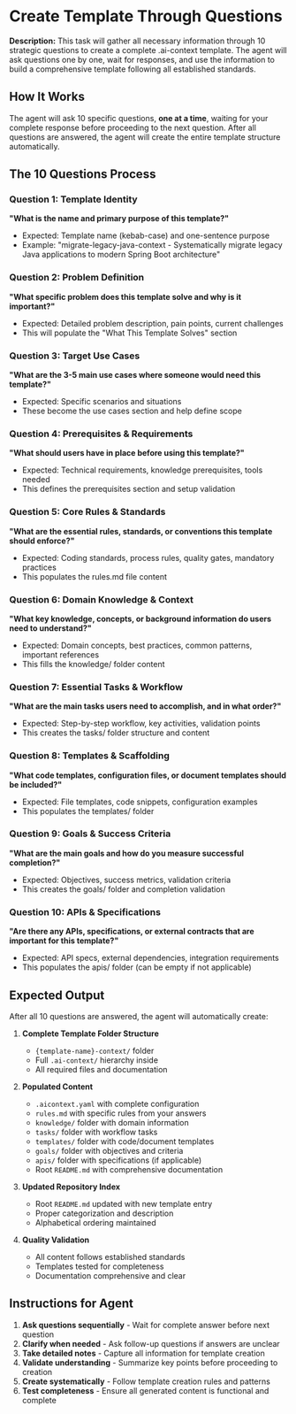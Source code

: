 # Create Template Through Questions

**Description:**
This task will gather all necessary information through 10 strategic questions to create a complete .ai-context template. The agent will ask questions one by one, wait for responses, and use the information to build a comprehensive template following all established standards.

## How It Works

The agent will ask 10 specific questions, **one at a time**, waiting for your complete response before proceeding to the next question. After all questions are answered, the agent will create the entire template structure automatically.

## The 10 Questions Process

### Question 1: Template Identity
**"What is the name and primary purpose of this template?"**
- Expected: Template name (kebab-case) and one-sentence purpose
- Example: "migrate-legacy-java-context - Systematically migrate legacy Java applications to modern Spring Boot architecture"

### Question 2: Problem Definition  
**"What specific problem does this template solve and why is it important?"**
- Expected: Detailed problem description, pain points, current challenges
- This will populate the "What This Template Solves" section

### Question 3: Target Use Cases
**"What are the 3-5 main use cases where someone would need this template?"**  
- Expected: Specific scenarios and situations
- These become the use cases section and help define scope

### Question 4: Prerequisites & Requirements
**"What should users have in place before using this template?"**
- Expected: Technical requirements, knowledge prerequisites, tools needed
- This defines the prerequisites section and setup validation

### Question 5: Core Rules & Standards
**"What are the essential rules, standards, or conventions this template should enforce?"**
- Expected: Coding standards, process rules, quality gates, mandatory practices
- This populates the rules.md file content

### Question 6: Domain Knowledge & Context
**"What key knowledge, concepts, or background information do users need to understand?"**
- Expected: Domain concepts, best practices, common patterns, important references
- This fills the knowledge/ folder content

### Question 7: Essential Tasks & Workflow
**"What are the main tasks users need to accomplish, and in what order?"**
- Expected: Step-by-step workflow, key activities, validation points
- This creates the tasks/ folder structure and content

### Question 8: Templates & Scaffolding  
**"What code templates, configuration files, or document templates should be included?"**
- Expected: File templates, code snippets, configuration examples
- This populates the templates/ folder

### Question 9: Goals & Success Criteria
**"What are the main goals and how do you measure successful completion?"**
- Expected: Objectives, success metrics, validation criteria
- This creates the goals/ folder and completion validation

### Question 10: APIs & Specifications
**"Are there any APIs, specifications, or external contracts that are important for this template?"**
- Expected: API specs, external dependencies, integration requirements  
- This populates the apis/ folder (can be empty if not applicable)

## Expected Output

After all 10 questions are answered, the agent will automatically create:

1. **Complete Template Folder Structure**
   - `{template-name}-context/` folder
   - Full `.ai-context/` hierarchy inside
   - All required files and documentation

2. **Populated Content**
   - `.aicontext.yaml` with complete configuration
   - `rules.md` with specific rules from your answers
   - `knowledge/` folder with domain information
   - `tasks/` folder with workflow tasks
   - `templates/` folder with code/document templates
   - `goals/` folder with objectives and criteria
   - `apis/` folder with specifications (if applicable)
   - Root `README.md` with comprehensive documentation

3. **Updated Repository Index**
   - Root `README.md` updated with new template entry
   - Proper categorization and description
   - Alphabetical ordering maintained

4. **Quality Validation**
   - All content follows established standards
   - Templates tested for completeness
   - Documentation comprehensive and clear

## Instructions for Agent

1. **Ask questions sequentially** - Wait for complete answer before next question
2. **Clarify when needed** - Ask follow-up questions if answers are unclear
3. **Take detailed notes** - Capture all information for template creation
4. **Validate understanding** - Summarize key points before proceeding to creation
5. **Create systematically** - Follow template creation rules and patterns
6. **Test completeness** - Ensure all generated content is functional and complete
